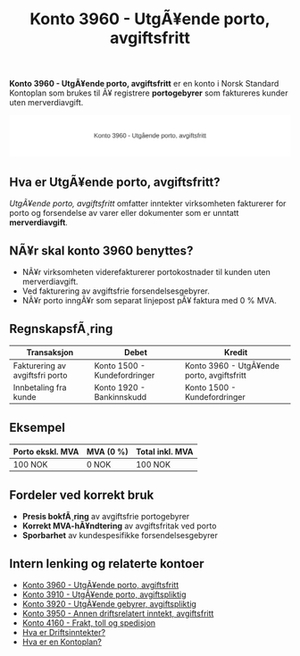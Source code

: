 ﻿---
title: "Konto 3960 - UtgÃ¥ende porto, avgiftsfritt"
meta_title: "3960-utgaende-porto-avgiftsfritt"
meta_description: '**Konto 3960 - UtgÃ¥ende porto, avgiftsfritt** er en konto i Norsk Standard Kontoplan som brukes til Ã¥ registrere **portogebyrer** som faktureres kunder uten m...'
slug: 3960-utgaende-porto-avgiftsfritt
type: blog
layout: pages/single
---

**Konto 3960 - UtgÃ¥ende porto, avgiftsfritt** er en konto i Norsk Standard Kontoplan som brukes til Ã¥ registrere **portogebyrer** som faktureres kunder uten merverdiavgift.

![Illustrasjon av Konto 3960 - UtgÃ¥ende porto, avgiftsfritt](3960-utgaende-porto-avgiftsfritt-image.svg)

## Hva er UtgÃ¥ende porto, avgiftsfritt?

*UtgÃ¥ende porto, avgiftsfritt* omfatter inntekter virksomheten fakturerer for porto og forsendelse av varer eller dokumenter som er unntatt **merverdiavgift**.

## NÃ¥r skal konto 3960 benyttes?

* NÃ¥r virksomheten viderefakturerer portokostnader til kunden uten merverdiavgift.
* Ved fakturering av avgiftsfrie forsendelsesgebyrer.
* NÃ¥r porto inngÃ¥r som separat linjepost pÃ¥ faktura med 0 % MVA.

## RegnskapsfÃ¸ring

| Transaksjon                         | Debet                         | Kredit                                    |
|-------------------------------------|-------------------------------|-------------------------------------------|
| Fakturering av avgiftsfri porto     | Konto 1500 - Kundefordringer  | Konto 3960 - UtgÃ¥ende porto, avgiftsfritt |
| Innbetaling fra kunde               | Konto 1920 - Bankinnskudd     | Konto 1500 - Kundefordringer              |

## Eksempel

| Porto ekskl. MVA  | MVA (0 %) | Total inkl. MVA |
|-------------------|-----------|-----------------|
| 100 NOK           | 0 NOK     | 100 NOK         |

## Fordeler ved korrekt bruk

* **Presis bokfÃ¸ring** av avgiftsfrie portogebyrer
* **Korrekt MVA-hÃ¥ndtering** av avgiftsfritak ved porto
* **Sporbarhet** av kundespesifikke forsendelsesgebyrer

## Intern lenking og relaterte kontoer

* [Konto 3960 - UtgÃ¥ende porto, avgiftsfritt](/blogs/kontoplan/3960-utgaende-porto-avgiftsfritt "Konto 3960 - UtgÃ¥ende porto, avgiftsfritt")
* [Konto 3910 - UtgÃ¥ende porto, avgiftspliktig](/blogs/kontoplan/3910-utgaende-porto-avgiftspliktig "Konto 3910 - UtgÃ¥ende porto, avgiftspliktig")
* [Konto 3920 - UtgÃ¥ende gebyrer, avgiftspliktig](/blogs/kontoplan/3920-utgaende-gebyrer-avgiftspliktig "Konto 3920 - UtgÃ¥ende gebyrer, avgiftspliktig")
* [Konto 3950 - Annen driftsrelatert inntekt, avgiftsfritt](/blogs/kontoplan/3950-annen-driftsrelatert-inntekt-avgiftsfritt "Konto 3950 - Annen driftsrelatert inntekt, avgiftsfritt")
* [Konto 4160 - Frakt, toll og spedisjon](/blogs/kontoplan/4160-frakt-toll-og-spedisjon "Konto 4160 - Frakt, toll og spedisjon")
* [Hva er Driftsinntekter?](/blogs/regnskap/hva-er-driftsinntekter "Hva er Driftsinntekter? Komplett Guide til Driftsinntekter i Regnskap")
* [Hva er en Kontoplan?](/blogs/regnskap/hva-er-kontoplan "Hva er en Kontoplan? Komplett Guide til Kontoplaner i Norsk Regnskap")

